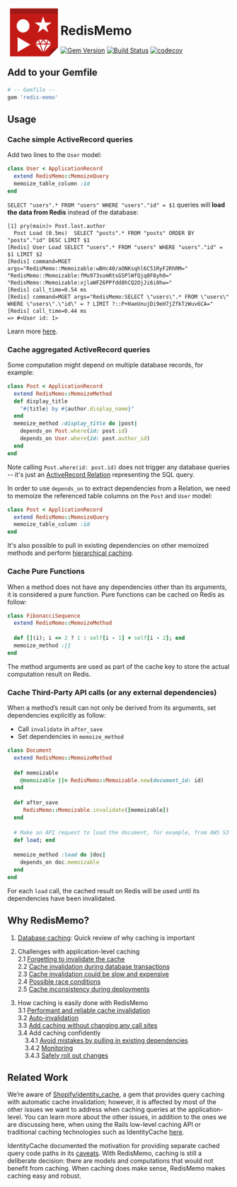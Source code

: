 <img align="left" src="https://github.com/chanzuckerberg/redis-memo/blob/main/docs/images/icon.png?raw=true" alt="drawing" width="120"/>

# RedisMemo

[![Gem Version](https://badge.fury.io/rb/redis-memo.svg)](https://badge.fury.io/rb/redis-memo)
[![Build Status](https://travis-ci.com/chanzuckerberg/redis-memo.svg?branch=main)](https://travis-ci.com/chanzuckerberg/redis-memo)
[![codecov](https://codecov.io/gh/chanzuckerberg/redis-memo/branch/main/graph/badge.svg?token=XG83PSWPG0)](https://codecov.io/gh/chanzuckerberg/redis-memo)


## Add to your Gemfile
```ruby
# -- Gemfile --
gem 'redis-memo'
```
## Usage
### Cache simple ActiveRecord queries
Add two lines to the `User` model:
```ruby
class User < ApplicationRecord
  extend RedisMemo::MemoizeQuery
  memoize_table_column :id
end
```

`SELECT "users".* FROM "users" WHERE "users"."id" = $1` queries will **load the data from Redis** instead of the database:
```
[1] pry(main)> Post.last.author
  Post Load (0.5ms)  SELECT "posts".* FROM "posts" ORDER BY "posts"."id" DESC LIMIT $1
[Redis] User Load SELECT "users".* FROM "users" WHERE "users"."id" = $1 LIMIT $2
[Redis] command=MGET args="RedisMemo::Memoizable:wBHc40/aONKsqhl6C51RyF2RhRM=" "RedisMemo::Memoizable:fMu973somRtsGSPlWfQjq0F8yh0=" "RedisMemo::Memoizable:xjlaWFZ6PPfdd8hCQ2OjJi6i0hw="
[Redis] call_time=0.54 ms
[Redis] command=MGET args="RedisMemo:SELECT \"users\".* FROM \"users\" WHERE \"users\".\"id\" = ? LIMIT ?::P+HaeUnujDi9eH7jZfkTzWuv6CA="
[Redis] call_time=0.44 ms
=> #<User id: 1>
```
Learn more [here](https://github.com/chanzuckerberg/redis-memo/wiki/Auto-Invalidation-with-ActiveRecord).

### Cache aggregated ActiveRecord queries
Some computation might depend on multiple database records, for example:
```ruby
class Post < ApplicationRecord
  extend RedisMemo::MemoizeMethod
  def display_title
    "#{title} by #{author.display_name}"
  end
  memoize_method :display_title do |post|
    depends_on Post.where(id: post.id)
    depends_on User.where(id: post.author_id)
  end
end
```
Note calling `Post.where(id: post.id)` does not trigger any database queries -- it's just an [ActiveRecord Relation](https://api.rubyonrails.org/v6.1.3.1/classes/ActiveRecord/Relation.html) representing the SQL query.

In order to use `depends_on` to extract dependencies from a Relation, we need to memoize the referenced table columns on the `Post` and `User` model:
```ruby
class Post < ApplicationRecord
  extend RedisMemo::MemoizeQuery
  memoize_table_column :id
end
```

It's also possible to pull in existing dependencies on other memoized methods and perform [hierarchical caching](https://github.com/chanzuckerberg/redis-memo/wiki/Hierarchical-Caching).

### Cache Pure Functions
When a method does not have any dependencies other than its arguments, it is considered a pure function. Pure functions can be cached on Redis as follow:

```ruby
class FibonacciSequence
  extend RedisMemo::MemoizeMethod

  def [](i); i <= 2 ? 1 : self[i - 1] + self[i - 2]; end
  memoize_method :[]
end
```

The method arguments are used as part of the cache key to store the actual computation result on Redis.

### Cache Third-Party API calls (or any external dependencies)
When a method’s result can not only be derived from its arguments, set dependencies explicitly as follow:
*   Call  `invalidate` in `after_save`
*   Set dependencies in `memoize_method`

```ruby
class Document
  extend RedisMemo::MemoizeMethod

  def memoizable
    @memoizable ||= RedisMemo::Memoizable.new(document_id: id)
  end

  def after_save
     RedisMemo::Memoizable.invalidate([memoizable])
  end

  # Make an API request to load the document, for example, from AWS S3
  def load; end

  memoize_method :load do |doc|
    depends_on doc.memoizable
  end
end
```
For each `load` call, the cached result on Redis will be used until its dependencies have been invalidated.

## Why RedisMemo?

1. [Database caching](https://github.com/chanzuckerberg/redis-memo/wiki/Database-caching): Quick review of why caching is important
2. Challenges with application-level caching  
    2.1 [Forgetting to invalidate the cache](https://github.com/chanzuckerberg/redis-memo/wiki/Auto-Invalidation-with-ActiveRecord#forgetting-to-invalidate-the-cache)  
    2.2 [Cache invalidation during database transactions](https://github.com/chanzuckerberg/redis-memo/wiki/Cache-invalidation-during-database-transactions)  
    2.3 [Cache invalidation could be slow and expensive](https://github.com/chanzuckerberg/redis-memo/wiki/Cache-invalidation-could-be-slow-and-expensive-with-Rails-low-level-caching)  
    2.4 [Possible race conditions](https://github.com/chanzuckerberg/redis-memo/wiki/Possible-race-conditions-with-Rails-low-level-caching)  
    2.5 [Cache inconsistency during deployments](https://github.com/chanzuckerberg/redis-memo/wiki/Ensure-consistency-during-deployments)  
   
3. How caching is easily done with RedisMemo  
    3.1 [Performant and reliable cache invalidation](https://github.com/chanzuckerberg/redis-memo/wiki/Cache-invalidation-could-be-slow-and-expensive-with-Rails-low-level-caching#with-redismemo)  
    3.2 [Auto-invalidation](https://github.com/chanzuckerberg/redis-memo/wiki/Auto-Invalidation-with-ActiveRecord)  
    3.3 [Add caching without changing any call sites](https://github.com/chanzuckerberg/redis-memo/wiki/Add-caching-without-changing-any-call-sites)  
    3.4 Add caching confidently    
        &nbsp;&nbsp;&nbsp;&nbsp;3.4.1 [Avoid mistakes by pulling in existing dependencies](https://github.com/chanzuckerberg/redis-memo/wiki/Hierarchical-Caching#reuse-dependency)  
        &nbsp;&nbsp;&nbsp;&nbsp;3.4.2 [Monitoring](https://github.com/chanzuckerberg/redis-memo/wiki/Monitoring)  
        &nbsp;&nbsp;&nbsp;&nbsp;3.4.3 [Safely roll out changes](https://github.com/chanzuckerberg/redis-memo/wiki/Configure-RedisMemo#cache-sample-validation)  

## Related Work
We’re aware of [Shopify/identity_cache](https://github.com/Shopify/identity_cache), a gem that provides query caching with automatic cache invalidation; however, it is affected by most of the other issues we want to address when caching queries at the application-level. You can learn more about the other issues, in addition to the ones we are discussing here, when using the Rails low-level caching API or traditional caching technologies such as IdentityCache [here](https://github.com/chanzuckerberg/redis-memo/wiki).

IdentityCache documented the motivation for providing separate cached query code paths in its [caveats](https://github.com/Shopify/identity_cache#caveats). With RedisMemo, caching is still a deliberate decision: there are models and computations that would not benefit from caching. When caching does make sense, RedisMemo makes caching easy and robust.
